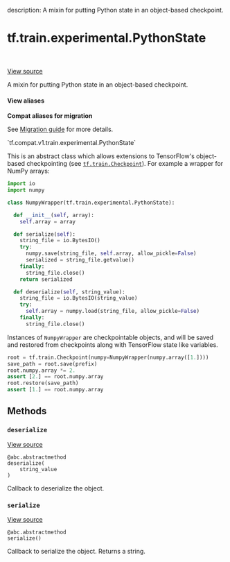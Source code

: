 description: A mixin for putting Python state in an object-based checkpoint.

<div itemscope itemtype="http://developers.google.com/ReferenceObject">
<meta itemprop="name" content="tf.train.experimental.PythonState" />
<meta itemprop="path" content="Stable" />
<meta itemprop="property" content="deserialize"/>
<meta itemprop="property" content="serialize"/>
</div>

# tf.train.experimental.PythonState

<!-- Insert buttons and diff -->

<table class="tfo-notebook-buttons tfo-api nocontent" align="left">

</table>

<a target="_blank" href="/code/stable/tensorflow/python/training/tracking/python_state.py">View source</a>



A mixin for putting Python state in an object-based checkpoint.

<section class="expandable">
  <h4 class="showalways">View aliases</h4>
  <p>
<b>Compat aliases for migration</b>
<p>See
<a href="https://www.tensorflow.org/guide/migrate">Migration guide</a> for
more details.</p>
<p>`tf.compat.v1.train.experimental.PythonState`</p>
</p>
</section>

<!-- Placeholder for "Used in" -->

This is an abstract class which allows extensions to TensorFlow's object-based
checkpointing (see <a href="../../../tf/train/Checkpoint.md"><code>tf.train.Checkpoint</code></a>). For example a wrapper for NumPy
arrays:

```python
import io
import numpy

class NumpyWrapper(tf.train.experimental.PythonState):

  def __init__(self, array):
    self.array = array

  def serialize(self):
    string_file = io.BytesIO()
    try:
      numpy.save(string_file, self.array, allow_pickle=False)
      serialized = string_file.getvalue()
    finally:
      string_file.close()
    return serialized

  def deserialize(self, string_value):
    string_file = io.BytesIO(string_value)
    try:
      self.array = numpy.load(string_file, allow_pickle=False)
    finally:
      string_file.close()
```

Instances of `NumpyWrapper` are checkpointable objects, and will be saved and
restored from checkpoints along with TensorFlow state like variables.

```python
root = tf.train.Checkpoint(numpy=NumpyWrapper(numpy.array([1.])))
save_path = root.save(prefix)
root.numpy.array *= 2.
assert [2.] == root.numpy.array
root.restore(save_path)
assert [1.] == root.numpy.array
```

## Methods

<h3 id="deserialize"><code>deserialize</code></h3>

<a target="_blank" href="/code/stable/tensorflow/python/training/tracking/python_state.py">View source</a>

<pre class="devsite-click-to-copy prettyprint lang-py tfo-signature-link">
<code>@abc.abstractmethod</code>
<code>deserialize(
    string_value
)
</code></pre>

Callback to deserialize the object.


<h3 id="serialize"><code>serialize</code></h3>

<a target="_blank" href="/code/stable/tensorflow/python/training/tracking/python_state.py">View source</a>

<pre class="devsite-click-to-copy prettyprint lang-py tfo-signature-link">
<code>@abc.abstractmethod</code>
<code>serialize()
</code></pre>

Callback to serialize the object. Returns a string.




